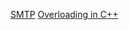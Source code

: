 [SMTP](https://gist.github.com/whimsyy/1d66580695c31dec331e72447656d2d0)
[Overloading in C++](https://gist.github.com/whimsyy/b6117f738718166e724a328ceb5769fd)